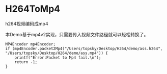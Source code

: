 # H264ToMp4
h264视频编码成mp4

本Demo基于mp4v2实现，只需要传入视频文件路径就可以轻松转换了。
```
MP4Encoder mp4Encoder;
if (mp4Encoder.packet2Mp4("/Users/topsky/Desktop/H264/demo/ass.h264", "/Users/topsky/Desktop/H264/demo/ass.mp4")) {
    printf("Error:Packet to Mp4 fail.\n");
    return -1;
}
```
